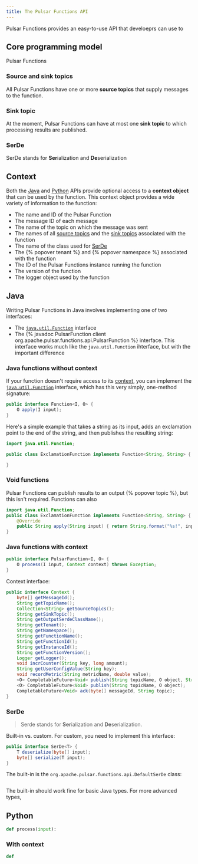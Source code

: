 ```yaml
---
title: The Pulsar Functions API
---
```


Pulsar Functions provides an easy-to-use API that develoeprs can use to 

## Core programming model

Pulsar Functions

### Source and sink topics

All Pulsar Functions have one or more **source topics** that supply messages to the function.

### Sink topic

At the moment, Pulsar Functions can have at most one **sink topic** to which processing results are published.

### SerDe

SerDe stands for **Ser**ialization and **De**serialization

## Context

Both the [Java](#java-functions-with-context) and [Python](#python-functions-with-context) APIs provide optional access to a **context object** that can be used by the function. This context object provides a wide variety of information to the function:

* The name and ID of the Pulsar Function
* The message ID of each message
* The name of the topic on which the message was sent
* The names of all [source topics](#source-topics) and the [sink topics](#sink-topic) associated with the function
* The name of the class used for [SerDe](#serde)
* The {% popover tenant %} and {% popover namespace %} associated with the function
* The ID of the Pulsar Functions instance running the function
* The version of the function
* The logger object used by the function

## Java

Writing Pulsar Functions in Java involves implementing one of two interfaces:

* The [`java.util.Function`](https://docs.oracle.com/javase/8/docs/api/java/util/function/Function.html) interface
* The {% javadoc PulsarFunction client org.apache.pulsar.functions.api.PulsarFunction %} interface. This interface works much like the `java.util.Function` ihterface, but with the important difference

### Java functions without context

If your function doesn't require access to its [context](#context), you can implement the [`java.util.Function`](https://docs.oracle.com/javase/8/docs/api/java/util/function/Function.html) interface, which has this very simply, one-method signature:

```java
public interface Function<I, O> {
    O apply(I input);
}
```

Here's a simple example that takes a string as its input, adds an exclamation point to the end of the string, and then publishes the resulting string:

```java
import java.util.Function;

public class ExclamationFunction implements Function<String, String> {

}
```

### Void functions

Pulsar Functions can publish results to an output {% popover topic %}, but this isn't required. Functions can also 



```java
import java.util.Function;
public class ExclamationFunction implements Function<String, String> {
    @Override
    public String apply(String input) { return String.format("%s!", input); }
}
```

### Java functions with context

```java
public interface PulsarFunction<I, O> {
    O process(I input, Context context) throws Exception;
}
```

Context interface:

```java
public interface Context {
    byte[] getMessageId();
    String getTopicName();
    Collection<String> getSourceTopics();
    String getSinkTopic();
    String getOutputSerdeClassName();
    String getTenant();
    String getNamespace();
    String getFunctionName();
    String getFunctionId();
    String getInstanceId();
    String getFunctionVersion();
    Logger getLogger();
    void incrCounter(String key, long amount);
    String getUserConfigValue(String key);
    void recordMetric(String metricName, double value);
    <O> CompletableFuture<Void> publish(String topicName, O object, String serDeClassName);
    <O> CompletableFuture<Void> publish(String topicName, O object);
    CompletableFuture<Void> ack(byte[] messageId, String topic);
}
```

### SerDe

> Serde stands for **Ser**ialization and **De**serialization.

Built-in vs. custom. For custom, you need to implement this interface:

```java
public interface SerDe<T> {
    T deserialize(byte[] input);
    byte[] serialize(T input);
}
```

The built-in is the `org.apache.pulsar.functions.api.DefaultSerDe` class:

```java

```

The built-in should work fine for basic Java types. For more advanced types,


## Python

```python
def process(input):
```

### With context

```python
def 
```